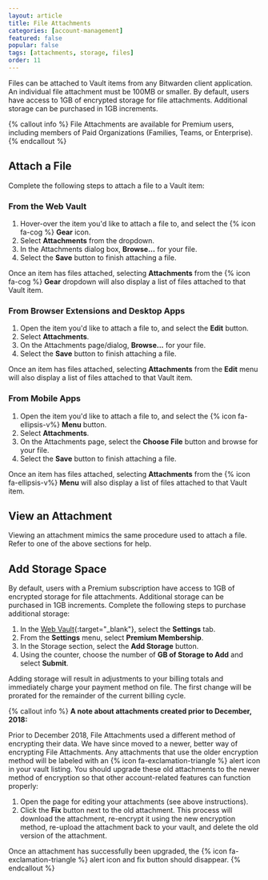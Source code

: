 ```yaml
---
layout: article
title: File Attachments
categories: [account-management]
featured: false
popular: false
tags: [attachments, storage, files]
order: 11
---
```


Files can be attached to Vault items from any Bitwarden client application. An individual file attachment must be 100MB or smaller. By default, users have access to 1GB of encrypted storage for file attachments. Additional storage can be purchased in 1GB increments.

{% callout info %}
File Attachments are available for Premium users, including members of Paid Organizations (Families, Teams, or Enterprise).
{% endcallout %}

## Attach a File

Complete the following steps to attach a file to a Vault item:

### From the Web Vault

1. Hover-over the item you'd like to attach a file to, and select the {% icon fa-cog %} **Gear** icon.
2. Select **Attachments** from the dropdown.
3. In the Attachments dialog box, **Browse...** for your file.
4. Select the **Save** button to finish attaching a file.

Once an item has files attached, selecting **Attachments** from the {% icon fa-cog %} **Gear** dropdown will also display a list of files attached to that Vault item.

### From Browser Extensions and Desktop Apps

1. Open the item you'd like to attach a file to, and select the **Edit** button.
2. Select **Attachments**.
3. On the Attachments page/dialog, **Browse...** for your file.
4. Select the **Save** button to finish attaching a file.

Once an item has files attached, selecting **Attachments** from the **Edit** menu will also display a list of files attached to that Vault item.

### From Mobile Apps

1. Open the item you'd like to attach a file to, and select the {% icon fa-ellipsis-v%} **Menu** button.
2. Select **Attachments**.
3. On the Attachments page, select the **Choose File** button and browse for your file.
4. Select the **Save** button to finish attaching a file.

Once an item has files attached, selecting **Attachments** from the {% icon fa-ellipsis-v%} **Menu** will also display a list of files attached to that Vault item.

## View an Attachment

Viewing an attachment mimics the same procedure used to attach a file. Refer to one of the above sections for help.

## Add Storage Space

By default, users with a Premium subscription have access to 1GB of encrypted storage for file attachments. Additional storage can be purchased in 1GB increments. Complete the following steps to purchase additional storage:

1. In the [Web Vault](https://vault.bitwarden.com){:target="\_blank"}, select the **Settings** tab.
2. From the **Settings** menu, select **Premium Membership**.
3. In the Storage section, select the **Add Storage** button.
4. Using the counter, choose the number of **GB of Storage to Add** and select **Submit**.

Adding storage will result in adjustments to your billing totals and immediately charge your payment method on file. The first change will be prorated for the remainder of the current billing cycle.

{% callout info %}
**A note about attachments created prior to December, 2018:**

Prior to December 2018, File Attachments used a different method of encrypting their data. We have since moved to a newer, better way of encrypting File Attachments. Any attachments that use the older encryption method will be labeled with an {% icon fa-exclamation-triangle %} alert icon in your vault listing. You should upgrade these old attachments to the newer method of encryption so that other account-related features can function properly:

1. Open the page for editing your attachments (see above instructions).
2. Click the **Fix** button next to the old attachment. This process will download the attachment, re-encrypt it using the new encryption method, re-upload the attachment back to your vault, and delete the old version of the attachment.

Once an attachment has successfully been upgraded, the {% icon fa-exclamation-triangle %} alert icon and fix button should disappear.
{% endcallout %}
